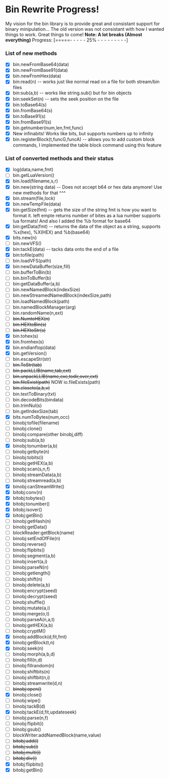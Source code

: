 # Bin Rewrite Progress!
My vision for the bin library is to provide great and consistant support for binary minipulation... The old version was not consistant with how I wanted things to work. Great things to come!
**Note: A lot breaks (Almost everything)**
Progress: [=====- - - - - 25% - - - - - - - - -]
### List of new methods
- [x] bin.newFromBase64(data)
- [x] bin.newFromBase91(data)
- [x] bin.newFromHex(data)
- [x] bin:read(n) -- works just like normal read on a file for both stream/bin files
- [x] bin:sub(a,b) -- works like string.sub() but for bin objects
- [x] bin:seekSet(n) -- sets the seek position on the file
- [x] bin.toBase64(s)
- [x] bin.fromBase64(s)
- [x] bin.toBase91(s)
- [x] bin.fromBase91(s)
- [x] bin.getnumber(num,len,fmt,func)
- [x] New infinabits! Works like bits, but supports numbers up to infinity
- [x] bin.registerBlock(t,funcG,funcA) -- allows you to add custom block commands, I implemented the table block command using this feature

### List of converted methods and their status
- [x] log(data,name,fmt)
- [ ] bin.getLuaVersion()
- [x] bin.load(filename,s,r)
- [x] bin.new(string data) -- Does not accept b64 or hex data anymore! Use new methods for that ^^^
- [x] bin.stream(file,lock)
- [x] bin.newTempFile(data)
- [x] bin:getSize(fmt) -- gets the size of the string fmt is how you want to format it. left empte returns number of bites as a lua number supports lua formats! And also I added the %b format for base64
- [x] bin:getData(fmt) -- returns the data of the object as a string, supports %x(hex), %X(HEX) and %b(base64)
- [x] bits.new(n)
- [ ] bin.newVFS()
- [x] bin:tackE(data) -- tacks data onto the end of a file
- [x] bin:tofile(path)
- [ ] bin.loadVFS(path)
- [x] bin:newDataBuffer(size,fill)
- [ ] bin.bufferToBin(b)
- [ ] bin.binToBuffer(b)
- [ ] bin:getDataBuffer(a,b)
- [ ] bin.newNamedBlock(indexSize)
- [ ] bin.newStreamedNamedBlock(indexSize,path)
- [ ] bin.loadNamedBlock(path)
- [ ] bin.namedBlockManager(arg)
- [ ] bin.randomName(n,ext)
- [ ] ~~bin.NumtoHEX(n)~~
- [ ] ~~bin.HEXtoBin(s)~~
- [ ] ~~bin.HEXtoStr(s)~~
- [x] bin.tohex(s)
- [x] bin.fromhex(s)
- [x] bin.endianflop(data)
- [x] bin.getVersion()
- [ ] bin.escapeStr(str)
- [ ] ~~bin.ToStr(tab)~~
- [ ] ~~bin.packLLIB(name,tab,ext)~~
- [ ] ~~bin.unpackLLIB(name,exe,todir,over,ext)~~
- [ ] ~~bin.fileExist(path)~~ NOW io.fileExists(path)
- [ ] ~~bin.closeto(a,b,v)~~
- [ ] bin.textToBinary(txt)
- [ ] bin.decodeBits(bindata)
- [ ] bin.trimNul(s)
- [ ] bin.getIndexSize(tab)
- [x] bits.numToBytes(num,occ)
- [ ] binobj:tofile(filename)
- [ ] binobj:clone()
- [ ] binobj:compare(other binobj,diff)
- [ ] binobj:sub(a,b)
- [x] binobj:tonumber(a,b)
- [ ] binobj:getbyte(n)
- [ ] binobj:tobits(i)
- [ ] binobj:getHEX(a,b)
- [ ] binobj:scan(s,n,f)
- [ ] binobj:streamData(a,b)
- [ ] binobj:streamread(a,b)
- [x] binobj:canStreamWrite()
- [x] bitobj:conv(n)
- [x] bitobj:tobytes()
- [x] bitobj:tonumber()
- [x] bitobj:isover()
- [x] bitobj:getBin()
- [ ] binobj:getHash(n)
- [ ] binobj:getData()
- [ ] blockReader:getBlock(name)
- [ ] binobj:setEndOfFile(n)
- [ ] binobj:reverse()
- [ ] binobj:flipbits()
- [ ] binobj:segment(a,b)
- [ ] binobj:insert(a,i)
- [ ] binobj:parseN(n)
- [ ] binobj:getlength()
- [ ] binobj:shift(n)
- [ ] binobj:delete(a,b)
- [ ] binobj:encrypt(seed)
- [ ] binobj:decrypt(seed)
- [ ] binobj:shuffle()
- [ ] binobj:mutate(a,i)
- [ ] binobj:merge(o,t)
- [ ] binobj:parseA(n,a,t)
- [ ] binobj:getHEX(a,b)
- [ ] binobj:cryptM()
- [x] binobj:addBlock(d,fit,fmt)
- [x] binobj:getBlock(t,n)
- [x] binobj:seek(n)
- [ ] binobj:morph(a,b,d)
- [ ] binobj:fill(n,d)
- [ ] binobj:fillrandom(n)
- [ ] binobj:shiftbits(n)
- [ ] binobj:shiftbit(n,i)
- [ ] binobj:streamwrite(d,n)
- [ ] ~~binobj:open()~~
- [x] binobj:close()
- [ ] binobj:wipe()
- [ ] binobj:tackB(d)
- [x] binobj:tackE(d,fit,updateseek)
- [ ] binobj:parse(n,f)
- [ ] binobj:flipbit(i)
- [ ] binobj:gsub()
- [ ] blockWriter:addNamedBlock(name,value)
- [ ] ~~bitobj:add(i)~~
- [ ] ~~bitobj:sub(i)~~
- [ ] ~~bitobj:multi(i)~~
- [ ] ~~bitobj:div(i)~~
- [x] bitobj:flipbits()
- [x] bitobj:getBin()